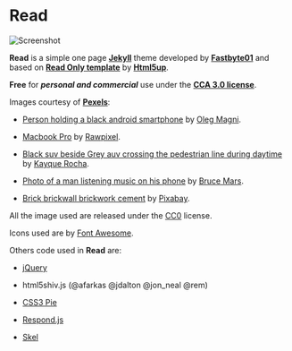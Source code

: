 # Read


![Screenshot](asset/screenshot.png)

**Read** is a simple one page **[Jekyll](https://jekyllrb.com/)**  theme developed by **[Fastbyte01](https://github.com/Fastbyte01)** and based on **[ Read Only template](https://html5up.net/read-only)** by **[Html5up](https://html5up.net)**.

**Free** for ***personal and commercial*** use under the **[CCA 3.0 license](https://creativecommons.org/licenses/by/3.0/)**.

Images courtesy of **[Pexels](https://www.pexels.com/)**:

* [Person holding a black android smartphone](https://www.pexels.com/photo/person-holding-black-android-smartphone-861126/) by [Oleg Magni](https://www.pexels.com/@oleg-magni-293608).

* [Macbook Pro](https://www.pexels.com/photo/macbook-pro-970196/) by [Rawpixel](https://www.pexels.com/@rawpixel).

* [Black suv beside Grey auv crossing the pedestrian line during daytime](https://www.pexels.com/photo/black-suv-beside-grey-auv-crossing-the-pedestrian-line-during-daytime-125514/) by [Kayque Rocha](https://www.pexels.com/@kaiquestr).

* [Photo of a man listening music on his phone](https://www.pexels.com/photo/photo-of-a-man-listening-music-on-his-phone-846741/) by [Bruce Mars](https://www.pexels.com/@olly).

* [Brick brickwall brickwork cement](https://www.pexels.com/photo/brick-brickwall-brickwork-cement-276514/) by [Pixabay](https://www.pexels.com/@pixabay).

All the image used are released under the [CC0](https://creativecommons.org/share-your-work/public-domain/cc0/) license.

Icons used are by [Font Awesome](https://fontawesome.com/).

Others code used in **Read** are:

*  [jQuery](jquery.com)

*  html5shiv.js (@afarkas @jdalton @jon_neal @rem)

* [CSS3 Pie](https://css3pie.com)

* [Respond.js](j.mp/respondjs)

* [Skel](skel.io)



